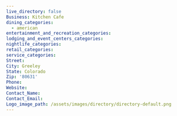 ```yaml
---
live_directory: false
Business: Kitchen Cafe
dining_categories:
  - american
entertainment_and_recreation_categories:
lodging_and_event_centers_categories:
nightlife_categories:
retail_categories:
service_categories:
Street:
City: Greeley
State: Colorado
Zip: '80631'
Phone:
Website:
Contact_Name:
Contact_Email:
Logo_image_path: /assets/images/directory/directory-default.png
---
```



